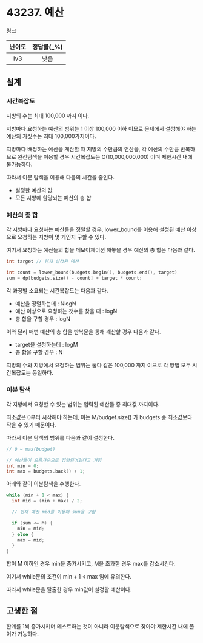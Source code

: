 # 43237. 예산

[링크](https://programmers.co.kr/learn/courses/30/lessons/43237)

| 난이도 | 정답률(\_%) |
| :----: | :---------: |
|  lv3   |    낮음     |

## 설계

### 시간복잡도

지방의 수는 최대 100,000 까지 이다.

지방마다 요청하는 예산의 범위는 1 이상 100,000 이하 이므로 문제에서 설정해야 하는 예산의 가짓수는 최대 100,000가지이다.

지방마다 배정하는 예산을 계산할 때 지방의 수만큼의 연산을, 각 예산의 수만큼 반복하므로 완전탐색을 이용할 경우 시간복잡도는 O(10,000,000,000‬) 이며 제한시간 내에 불가능하다.

따라서 이분 탐색을 이용해 다음의 시간을 줄인다.

- 설정한 예산의 값
- 모든 지방에 할당되는 예산의 총 합

### 예산의 총 합

각 지방마다 요청하는 예산들을 정렬할 경우, lower_bound를 이용해 설정된 예산 이상으로 요청하는 지방이 몇 개인지 구할 수 있다.

여기서 요청하는 예산들의 합을 메모이제이션 해놓을 경우 예산의 총 합은 다음과 같다.

```cpp
int target // 현재 설정된 예산

int count = lower_bound(budgets.begin(), budgets.end(), target)
sum = dp[budgets.size() - count] + target * count;
```

각 과정별 소요되는 시간복잡도는 다음과 같다.

- 예산을 정렬하는데 : NlogN
- 예산 이상으로 요청하는 갯수를 찾을 때 : logN
- 총 합을 구할 경우 : logN

이와 달리 매번 예산의 총 합을 반복문을 통해 계산할 경우 다음과 같다.

- target을 설정하는데 : logM
- 총 합을 구할 경우 : N

지방의 수와 지방에서 요청하는 범위는 둘다 같은 100,000 까지 이므로 각 방법 모두 시간복잡도는 동일하다.

### 이분 탐색

각 지방에서 요청할 수 있는 범위는 입력된 예산들 중 최대값 까지이다.

최소값은 0부터 시작해야 하는데, 이는 M/budget.size() 가 budgets 중 최소값보다 작을 수 있기 때문이다.

따라서 이분 탐색의 범위를 다음과 같이 설정한다.

```cpp
// 0 ~ max(budget)

// 예산들이 오름차순으로 정렬되어있다고 가정
int min = 0;
int max = budgets.back() + 1;
```

아래와 같이 이분탐색을 수행한다.

```cpp
while (min + 1 < max) {
  int mid = (min + max) / 2;

  // 현재 예산 mid를 이용해 sum을 구함

  if (sum <= M) {
    min = mid;
  } else {
    max = mid;
  }
}
```

합이 M 이하인 경우 min을 증가시키고, M을 초과한 경우 max를 감소시킨다.

여기서 while문의 조건이 min + 1 < max 임에 유의한다.

따라서 while문을 탈출한 경우 min값이 설정할 예산이다.

## 고생한 점

한계를 1씩 증가시키며 테스트하는 것이 아니라 이분탐색으로 찾아야 제한시간 내에 풀이가 가능하다.
